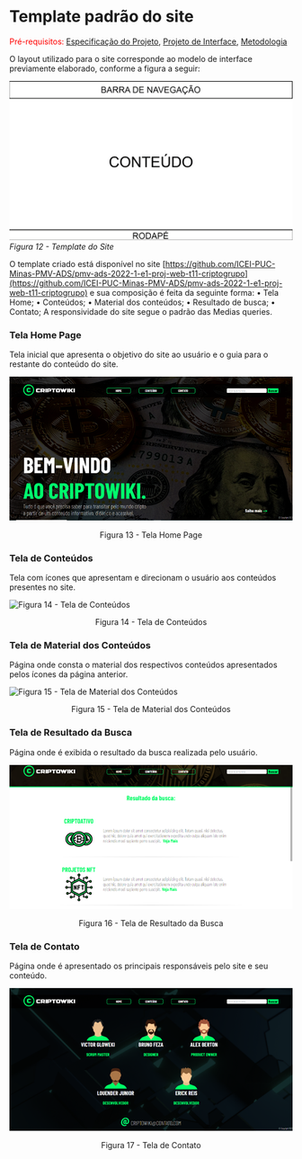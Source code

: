 # Template padrão do site

<span style="color:red">Pré-requisitos: <a href="2-Especificação do Projeto.md"> Especificação do Projeto</a></span>, <a href="3-Projeto de Interface.md"> Projeto de Interface</a>, <a href="4-Metodologia.md"> Metodologia</a>

O layout utilizado para o site corresponde ao modelo de interface previamente elaborado, conforme a figura a seguir: 

![Figura 12 - Template do Site](./img/Figura%2012%20-%20Template%20do%20Site.png)
*Figura 12 - Template do Site*

O template criado está disponível no site [https://github.com/ICEI-PUC-Minas-PMV-ADS/pmv-ads-2022-1-e1-proj-web-t11-criptogrupo](https://github.com/ICEI-PUC-Minas-PMV-ADS/pmv-ads-2022-1-e1-proj-web-t11-criptogrupo) e sua composição é feita da seguinte forma: 
•	Tela Home;
•	Conteúdos;
•	Material dos conteúdos;
•	Resultado de busca;
•	Contato;
A responsividade do site segue o padrão das Medias queries.

### Tela Home Page

Tela inicial que apresenta o objetivo do site ao usuário e o guia para o restante do conteúdo do site.

![Figura 13 - Tela Home Page](./img/Figura%2013%20-%20Tela%20Home%20Page.png)
<center>Figura 13 - Tela Home Page</center>

### Tela de Conteúdos

Tela com ícones que apresentam e direcionam o usuário aos conteúdos presentes no site.

![Figura 14 - Tela de Conteúdos](./img/Figura%2014%20-%20Tela%20de%20Conte%C3%BAdos.png)
<center>Figura 14 - Tela de Conteúdos</center>

### Tela de Material dos Conteúdos

Página onde consta o material dos respectivos conteúdos apresentados pelos ícones da página anterior.

![Figura 15 - Tela de Material dos Conteúdos](./img/Figura%2015%20-%20Tela%20de%20Material%20dos%20Conte%C3%BAdos.png)
<center>Figura 15 - Tela de Material dos Conteúdos</center>

### Tela de Resultado da Busca

Página onde é exibida o resultado da busca realizada pelo usuário.

![Figura 16 - Tela de Resultado da Busca](./img/Figura%2016%20-%20Tela%20de%20Resultado%20da%20Busca.png)
<center>Figura 16 - Tela de Resultado da Busca</center>

### Tela de Contato

Página onde é apresentado os principais responsáveis pelo site e seu conteúdo.

![Figura 17 - Tela de Contato](./img/Figura%2017%20-%20Tela%20de%20Contato.png)
<center>Figura 17 - Tela de Contato</center>
